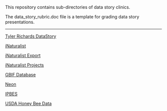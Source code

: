 This repository contains sub-directories of data story clinics.  

The data_story_rubric.doc file is a template for grading data story presentations.

-------------------------------------------------------------------------------
[Tyler Richards DataStory](https://docs.google.com/presentation/d/1mXqSwBn69yEjBMiG89uITt7rZh__ZKwdXOlEyyUpARA/present?slide=id.gcb9a0b074_1_0#slide=id.gcb9a0b074_1_0)

[iNaturalist](https://www.inaturalist.org)

[iNaturalist Export](https://www.inaturalist.org/observations/export)

[iNaturalist Projects](https://www.inaturalist.org/projects)

[GBIF Database](https://www.gbif.org)

[Neon](https://www.neonscience.org/)

[IPBES](https://www.ipbes.net/)

[USDA Honey Bee Data](https://www.nass.usda.gov/Surveys/Guide_to_NASS_Surveys/Bee_and_Honey/#colony_loss)
